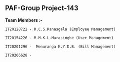 ## PAF-Group Project-143

**Team Members :-**

    IT20128722 - R.C.S.Ranasgala (Employee Management)

    IT20154226 - M.M.K.L.Marasinghe (User Management)

    IT20201296 -  Menuranga K.Y.D.B. (Bill Management)

    IT20206628 -

